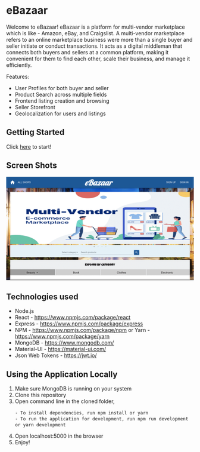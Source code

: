 # eBazaar

Welcome to eBazaar! eBazaar is a platform for multi-vendor marketplace which is like - Amazon, eBay, and Craigslist. A multi-vendor marketplace refers to an online marketplace business were more than a single buyer and seller initiate or conduct transactions. It acts as a digital middleman that connects both buyers and sellers at a common platform, making it convenient for them to find each other, scale their business, and manage it efficiently.

Features:
- User Profiles for both buyer and seller
- Product Search across multiple fields
- Frontend listing creation and browsing
- Seller Storefront
- Geolocalization for users and listings


## Getting Started
Click <a href="https://e---bazaar.herokuapp.com/">here</a> to start!

## Screen Shots
![screenshoot](helpers/assets/images/screenshot.gif)


## Technologies used
- Node.js
- React - https://www.npmjs.com/package/react
- Express - https://www.npmjs.com/package/express
- NPM - https://www.npmjs.com/package/npm or Yarn - https://www.npmjs.com/package/yarn
- MongoDB - https://www.mongodb.com/
- Material-UI - https://material-ui.com/
- Json Web Tokens - https://jwt.io/

## Using the Application Locally
1. Make sure MongoDB is running on your system
2. Clone this repository
3. Open command line in the cloned folder,
    ```
    - To install dependencies, run npm install or yarn
    - To run the application for development, run npm run development or yarn development
    ```
4. Open localhost:5000 in the browser
5. Enjoy!
